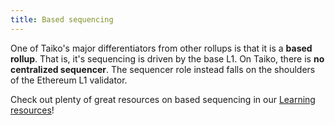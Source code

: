 ```yaml
---
title: Based sequencing
---
```


One of Taiko's major differentiators from other rollups is that it is a **based rollup**. That is, it's sequencing is driven by the base L1. On Taiko, there is **no centralized sequencer**. The sequencer role instead falls on the shoulders of the Ethereum L1 validator.

Check out plenty of great resources on based sequencing in our [Learning resources](/resources/learning-resources)!
